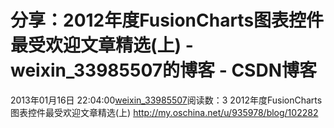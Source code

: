 # 分享：2012年度FusionCharts图表控件最受欢迎文章精选(上) - weixin_33985507的博客 - CSDN博客
2013年01月16日 22:04:00[weixin_33985507](https://me.csdn.net/weixin_33985507)阅读数：3
2012年度FusionCharts图表控件最受欢迎文章精选(上) http://my.oschina.net/u/935978/blog/102282
